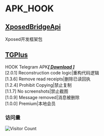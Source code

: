 # APK_HOOK   
## [XposedBridgeApi](https://github.com/Eoyz369/APK_HOOK/tree/main/XposedBridgeApi)  
Xposed开发框架包   
## [TGPlus](https://github.com/Eoyz369/APK_HOOK/tree/main/TGPlus)   
HOOK Telegram APK[***[ Download ]***](https://github.com/Eoyz369/APK_HOOK/releases/tag/TGPlus_2.0.1)   
[2.0.1] Reconstruction code logic|重构代码逻辑   
[1.3.6] Remove read receipts|删除已读回执   
[1.2.4] Prohibit Copying|禁止复制   
[1.1.7] No screenshots|禁止截图  
[1.0.9] Message removed|消息被删除   
[1.0.0] Premium|本地会员   



### 访问量
![Visitor Count](https://profile-counter.glitch.me/APK_HOOK/count.svg)


